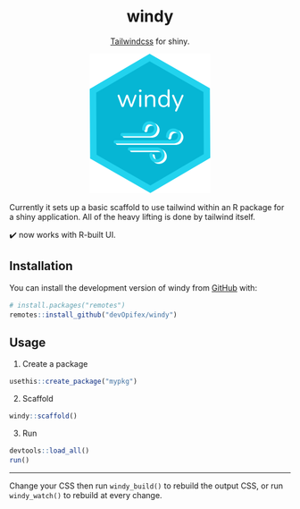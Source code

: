 <!-- badges: start -->
<!-- badges: end -->

<div align="center">

# windy

[Tailwindcss](https://tailwindcss.com/) for shiny.

<img src="inst/logo.png" />

</div>

Currently it sets up a basic scaffold to use tailwind
within an R package for a shiny application.
All of the heavy lifting is done by tailwind itself.

:heavy_check_mark: now works with R-built UI.

## Installation

You can install the development version of windy from
[GitHub](https://github.com/) with:

``` r
# install.packages("remotes")
remotes::install_github("devOpifex/windy")
```

## Usage

1. Create a package

```r
usethis::create_package("mypkg")
```

2. Scaffold

```r
windy::scaffold()
```

3. Run

```r
devtools::load_all()
run()
```

----

Change your CSS then run `windy_build()` to rebuild the output CSS,
or run `windy_watch()` to rebuild at every change.
